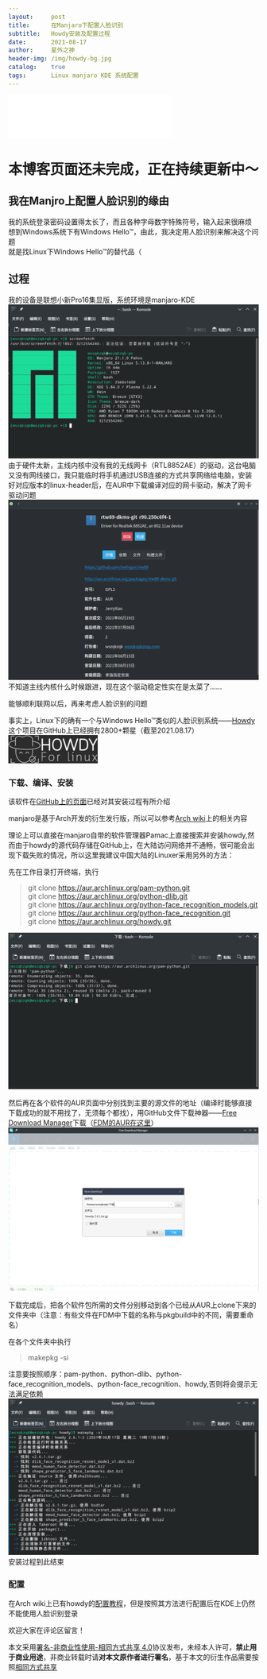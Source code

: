 ```yaml
---
layout:     post
title:      在Manjaro下配置人脸识别
subtitle:   Howdy安装及配置过程
date:       2021-08-17
author:     星外之神
header-img: /img/howdy-bg.jpg
catalog:    true
tags:       Linux manjaro KDE 系统配置
---
```


<iframe frameborder="no" border="0" marginwidth="0" marginheight="0" width="330" height="86" src="//music.163.com/outchain/player?type=2&id=435305771&auto=1&height=66"></iframe>

# 本博客页面还未完成，正在持续更新中～

## 我在Manjro上配置人脸识别的缘由
我的系统登录密码设置得太长了，而且各种字母数字特殊符号，输入起来很麻烦  
想到Windows系统下有Windows Hello™，由此，我决定用人脸识别来解决这个问题  
就是找Linux下Windows Hello™的替代品（  
## 过程
我的设备是联想小新Pro16集显版，系统环境是manjaro-KDE  
![](/img/manjaro-screenfetch.png)  
由于硬件太新，主线内核中没有我的无线网卡（RTL8852AE）的驱动，这台电脑又没有网线接口，我只能临时将手机通过USB连接的方式共享网络给电脑，安装好对应版本的linux-header后，在AUR中下载编译对应的网卡驱动，解决了网卡驱动问题  
![](/img/RTW8852AE-driver.png)  
不知道主线内核什么时候跟进，现在这个驱动稳定性实在是太菜了……

能够顺利联网以后，再来考虑人脸识别的问题

事实上，Linux下的确有一个与Windows Hello™类似的人脸识别系统——[Howdy](https://github.com/boltgolt/howdy)  
这个项目在GitHub上已经拥有2800+颗星（截至2021.08.17）  
![](/img/howdy.png)  

### 下载、编译、安装
该软件在[GitHub上的页面](https://github.com/boltgolt/howdy)已经对其安装过程有所介绍

manjaro是基于Arch开发的衍生发行版，所以可以参考[Arch wiki](https://wiki.archlinux.org/title/Howdy_(%E7%AE%80%E4%BD%93%E4%B8%AD%E6%96%87))上的相关内容

理论上可以直接在manjaro自带的软件管理器Pamac上直接搜索并安装howdy,然而由于howdy的源代码存储在GitHub上，在大陆访问网络并不通畅，很可能会出现下载失败的情况，所以这里我建议中国大陆的Linuxer采用另外的方法：

先在工作目录打开终端，执行
> git clone https://aur.archlinux.org/pam-python.git  
> git clone https://aur.archlinux.org/python-dlib.git  
> git clone https://aur.archlinux.org/python-face_recognition_models.git  
> git clone https://aur.archlinux.org/python-face_recognition.git  
> git clone https://aur.archlinux.org/howdy.git  

![](/img/aur-git-clone.png)

然后再在各个软件的AUR页面中分别找到主要的源文件的地址（编译时能够直接下载成功的就不用找了，无须每个都找），用GitHub文件下载神器——[Free Download Manager](https://www.freedownloadmanager.org/)下载（[FDM的AUR在这里](http://aur.archlinux.org/packages/freedownloadmanager)）
![](/img/FDM-download.png)

下载完成后，把各个软件包所需的文件分别移动到各个已经从AUR上clone下来的文件夹中（注意：有些文件在FDM中下载的名称与pkgbuild中的不同，需要重命名）  

在各个文件夹中执行
> makepkg -si

注意要按照顺序：pam-python、python-dlib、python-face_recognition_models、python-face_recognition、howdy,否则将会提示无法满足依赖
![](/img/makepkg.png)
安装过程到此结束
### 配置
在Arch wiki上已有howdy的[配置教程](https://wiki.archlinux.org/title/Howdy_(%E7%AE%80%E4%BD%93%E4%B8%AD%E6%96%87))，但是按照其方法进行配置后在KDE上仍然不能使用人脸识别登录










































欢迎大家在评论区留言！

本文采用[署名-非商业性使用-相同方式共享 4.0](https://creativecommons.org/licenses/by-nc-sa/4.0/deed.zh)协议发布，未经本人许可，**禁止用于商业用途**，非商业转载时请**对本文原作者进行署名**，基于本文的衍生作品需要按照[相同方式共享](https://creativecommons.org/licenses/by-nc-sa/4.0/deed.zh)